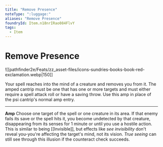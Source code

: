 ```yaml
---
title: "Remove Presence"
noteType: ":luggage:"
aliases: "Remove Presence"
foundryId: Item.n18nrIRao084FlvY
tags:
  - Item
---
```


# Remove Presence
![[pathfinder2e/Feats/zz_asset-files/icons-sundries-books-book-red-exclamation.webp|150]]

Your spell reaches into the mind of a creature and removes you from it. The amped cantrip must be one that has one or more targets and must either require a spell attack roll or have a saving throw. Use this amp in place of the psi cantrip's normal amp entry.

* * *

**Amp** Choose one target of the spell or one creature in its area. If that enemy fails its save or the spell hits it, you become undetected by that creature, disappearing from its senses for 1 minute or until you use a hostile action. This is similar to being [[Invisible]], but effects like _see invisibility_ don't reveal you-you're affecting the target's mind, not its vision. _True seeing_ can still see through this illusion if the counteract check succeeds.
